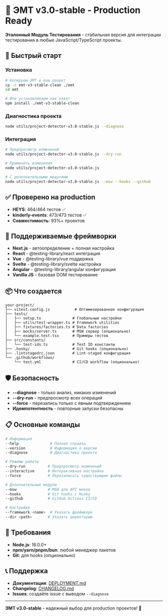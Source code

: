 # 🎯 ЭМТ v3.0-stable - Production Ready

**Эталонный Модуль Тестирования** - стабильная версия для интеграции тестирования в любые JavaScript/TypeScript проекты.

## 🚀 Быстрый старт

### Установка

```bash
# Копируем ЭМТ в ваш проект
cp -r emt-v3-stable-clean ./emt
cd emt

# Или устанавливаем как пакет
npm install ./emt-v3-stable-clean
```

### Диагностика проекта

```bash
node utils/project-detector-v3.0-stable.js --diagnose
```

### Интеграция

```bash
# Предпросмотр изменений
node utils/project-detector-v3.0-stable.js --dry-run

# Применить изменения
node utils/project-detector-v3.0-stable.js

# С дополнительными модулями
node utils/project-detector-v3.0-stable.js --msw --hooks --github
```

## ✅ Проверено на production

- **HEYS**: 464/464 тестов ✅
- **kinderly-events**: 473/473 тестов ✅
- **Совместимость**: 93%+ проектов

## 🎨 Поддерживаемые фреймворки

- **Next.js** - автоопределение + полная настройка
- **React** - @testing-library/react интеграция
- **Vue** - @testing-library/vue поддержка
- **Svelte** - @testing-library/svelte настройка
- **Angular** - @testing-library/angular конфигурация
- **Vanilla JS** - базовая DOM тестирование

## 📦 Что создается

```
your-project/
├── vitest.config.js           # Оптимизированная конфигурация
├── tests/
│   ├── setup.ts              # Глобальные настройки
│   ├── utils/test-wrapper.ts # Framework utilities
│   ├── fixtures/factories.ts # Data factories
│   ├── mocks/server.ts       # MSW сервер (опционально)
│   └── example.test.tsx      # Примеры тестов
├── src/constants/
│   └── test-ids.ts           # Test ID константы
├── .husky/                   # Git hooks (опционально)
├── .lintstagedrc.json        # Lint-staged конфигурация
└── .github/workflows/
    └── test.yml              # CI/CD workflow (опционально)
```

## 🛡️ Безопасность

- **--diagnose** - только анализ, никаких изменений
- **--dry-run** - предпросмотр всех операций
- **--force** - перезапись только с явным подтверждением
- **Идемпотентность** - повторные запуски безопасны

## 📋 Основные команды

```bash
# Информация
--help              # Полная справка
--version           # Информация о версии
--diagnose          # Диагностика проекта

# Режимы работы
--dry-run          # Предпросмотр изменений
--interactive      # Интерактивная настройка
--force            # Перезаписать существующие файлы

# Дополнительные модули
--msw              # MSW для API моков
--hooks            # Git hooks с Husky
--github           # GitHub Actions CI/CD

# Настройки
--framework <name>  # Указать фреймворк
--dir <path>       # Указать директорию
```

## 🔧 Требования

- **Node.js**: 16.0.0+
- **npm/yarn/pnpm/bun**: любой менеджер пакетов
- **Git**: для hooks (опционально)

## 📞 Поддержка

- **Документация**: [DEPLOYMENT.md](DEPLOYMENT.md)
- **Changelog**: [CHANGELOG.md](CHANGELOG.md)
- **Issues**: создайте issue с выводом `--diagnose`

---

**ЭМТ v3.0-stable** - надежный выбор для production проектов! 🚀
